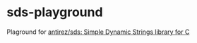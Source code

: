 sds-playground
==============
Plaground for [antirez/sds: Simple Dynamic Strings library for C](https://github.com/antirez/sds)
